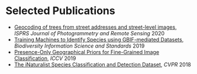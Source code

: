 # Selected Publications

* [Geocoding of trees from street addresses and street-level images](https://www.sciencedirect.com/science/article/abs/pii/S0924271620300356), *ISPRS Journal of Photogrammetry and Remote Sensing* 2020
* [Training Machines to Identify Species using GBIF-mediated Datasets](https://search.proquest.com/openview/b76dcece5bff4f7886b64c4056deb051/1?pq-origsite=gscholar&cbl=2049297), *Biodiversity Information Science and Standards* 2019
* [Presence-Only Geographical Priors for Fine-Grained Image Classification](https://openaccess.thecvf.com/content_ICCV_2019/html/Aodha_Presence-Only_Geographical_Priors_for_Fine-Grained_Image_Classification_ICCV_2019_paper.html), *ICCV* 2019
* [The iNaturalist Species Classification and Detection Dataset](https://openaccess.thecvf.com/content_cvpr_2018/html/Van_Horn_The_INaturalist_Species_CVPR_2018_paper.html), *CVPR* 2018
